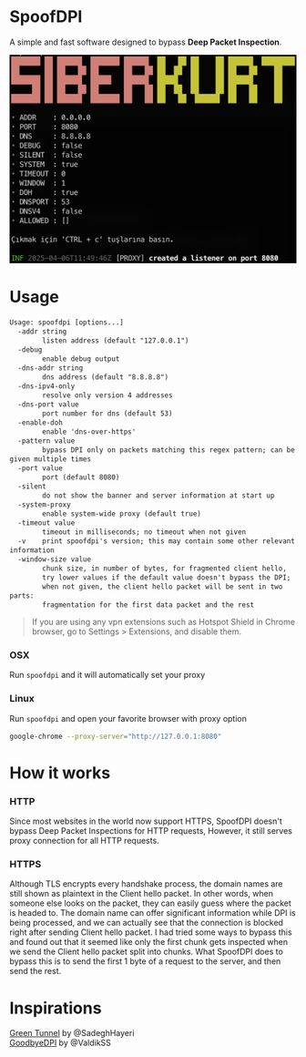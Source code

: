 # SpoofDPI

A simple and fast software designed to bypass **Deep Packet Inspection**.

![image](https://github.com/bariiss/SpoofDPI/blob/main/images/siber_kurt.png?raw=true)

# Usage
```
Usage: spoofdpi [options...]
  -addr string
        listen address (default "127.0.0.1")
  -debug
        enable debug output
  -dns-addr string
        dns address (default "8.8.8.8")
  -dns-ipv4-only
        resolve only version 4 addresses
  -dns-port value
        port number for dns (default 53)
  -enable-doh
        enable 'dns-over-https'
  -pattern value
        bypass DPI only on packets matching this regex pattern; can be given multiple times
  -port value
        port (default 8080)
  -silent
        do not show the banner and server information at start up
  -system-proxy
        enable system-wide proxy (default true)
  -timeout value
        timeout in milliseconds; no timeout when not given
  -v    print spoofdpi's version; this may contain some other relevant information
  -window-size value
        chunk size, in number of bytes, for fragmented client hello,
        try lower values if the default value doesn't bypass the DPI;
        when not given, the client hello packet will be sent in two parts:
        fragmentation for the first data packet and the rest
```
> If you are using any vpn extensions such as Hotspot Shield in Chrome browser,
  go to Settings > Extensions, and disable them.

### OSX
Run `spoofdpi` and it will automatically set your proxy

### Linux
Run `spoofdpi` and open your favorite browser with proxy option
```bash
google-chrome --proxy-server="http://127.0.0.1:8080"
```

# How it works
### HTTP
 Since most websites in the world now support HTTPS, SpoofDPI doesn't bypass Deep Packet Inspections for HTTP requests, However, it still serves proxy connection for all HTTP requests.

### HTTPS
 Although TLS encrypts every handshake process, the domain names are still shown as plaintext in the Client hello packet.
 In other words, when someone else looks on the packet, they can easily guess where the packet is headed to.
 The domain name can offer significant information while DPI is being processed, and we can actually see that the connection is blocked right after sending Client hello packet.
 I had tried some ways to bypass this and found out that it seemed like only the first chunk gets inspected when we send the Client hello packet split into chunks.
 What SpoofDPI does to bypass this is to send the first 1 byte of a request to the server,
 and then send the rest.

# Inspirations
[Green Tunnel](https://github.com/SadeghHayeri/GreenTunnel) by @SadeghHayeri  
[GoodbyeDPI](https://github.com/ValdikSS/GoodbyeDPI) by @ValdikSS
